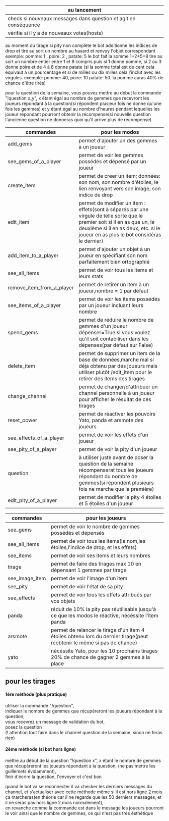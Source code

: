 
| au lancement |
|--------------|
|check si nouveaux messages dans question et agit en conséquence|
|vérifie si il y a de nouveaux votes(hosts)|

au moment du tirage si pity non complète le bot additionne les indices de drop et tire au sort un nombre au hasard et renvoy l'objet correspondant exemple: pomme: 1 , poire: 2 , patate: 5 le bot fait la somme 1+2+5=8 tire au sort un nombre entier entre 1 et 8 compris puis si 1 donne pomme, si 2 ou 3 donne poire et de 4 à 8 donne patate (si la somme total est de cent cela équivaut à un pourcentage et si de milles ou dix milles cela l'inclut avec les virgules. exemple: pomme: 40, poire: 10 patate: 50. la pomme auras 40% de chance d'être tirés)

pour la question de la semaine, vous pouvez mettre au début la commande "!question x_y", x étant égal au nombre de gemmes que recevront les joueurs répondant à la question(si répondent plusieur fois ne donne qu'une fois les gemmes) et y étant égal au nombre d'heures pendant lequelles les joueur répondant pourront obtenir la récompense(si nouvelle question l'ancienne question ne donneras quoi qu'il arrive plus de récompense)

|commandes|pour les modos|
|---------|--------------|
|add_gems |permet d'ajouter un des gemmes à un joueur|
|see_gems_of_a_player|permet de voir les gemmes possédés et dépensé par un joueur|
|create_item|permet de creer un item; données: son nom, son nombre d'étoiles, le lien renvoyant vers son image, son indice de drop|
|edit_item|permet de modifier un item : effets(sont à séparés par une virgule de telle sorte que le premier soit si il en as que un,  le deuxième si il en as deux, etc. si le joueur en as plus le bot considéras le dernier)|
|add_item_to_a_player|permet d'ajouter un objet à un joueur en spécifiant son nom parfaitement bien ortographié|
|see_all_items|permet de voir tous les items et leurs stats|
|remove_item_from_a_player|permet de retirer un item à un joueur,nombre = 1 par défaut|
|see_items_of_a_player|permet de voir les items possédés par un joueur incluant leurs nombre|
|spend_gems|permet de réduire le nombre de gemmes d'un joueur dépenser=True si vous voulez qu'il soit contabiliser dans les dépenses(par défaut sur False)|
|delete_item|permet de supprimer un item de la base de données,marche mal si déja obtenu par des joueurs mais utiliser plutôt /edit_item pour le retirer des items des tirages|
|change_channel|permet de changer/d'attribuer un channel personnelle à un joueur pour afficher le résultat de ces tirages|
|reset_power|permet de réactiver les pouvoirs Yato, panda et arsmote des joueurs|
|see_effects_of_a_player|permet de voir les effets d'un joueur|
|see_pity_of_a_player|permet de voir la pity d'un joueur|
|question|à utiliser juste avant de poser la question de la semaine récompenserat tous les joueurs répondant du nombre de gemmes(si répondent plusieurs fois ne marche que la première)|
|edit_pity_of_a_player|permet de modifier la pity 4 étoiles et 5 étoiles d'un joueur|

|commandes|pour les joueurs|
|---------|----------------|
|see_gems|permet de voir le nombre de gemmes possédés et dépensés|
|see_all_items|permet de voir tous les items(le nom,les étoiles,l'indice de drop, et les effets)|
|see_items|permet de voir ses items et leurs nombres|
|tirage|permet de faire des tirages max 10 en dépensant 1 gemmes par tirage|
|see_image_item|permet de voir l'image d'un item|
|see_pity|permet de voir l'état de sa pity|
|see_effects|permet de voir tous les effets attribués par vos objets|
|panda|réduit de 10% la pity pas réutilisable jusqu'à ce que les modos le réactive, nécéssite l'item panda|
|arsmote|permet de relancer le tirage d'un item 4 étoiles obtenu lors du dernier tirage(peut réobtenir le même si pas de chance)|
|yato|nécéssite Yato, pour les 10 prochains tirages 20% de chance de gagner 2 gemmes à la place|

## pour les tirages

#### 1ère méthode (plus pratique)
utiliser la commande "/question",  
indiquer le nombre de gemmes que récupèreront les joueurs répondant à la question,  
vous recevrez un message de validation du bot,  
posez la question  
(! attention tout faire dans le channel question de la semaine, sinon ne feras rien)

#### 2ème méthode (si bot hors ligne)
mettre au début de la question "!question x", x étant le nombre de gemmes que récupèreront les joueurs répondant à la question, (ne pas mettre les guillemets évidamment),  
finir d'écrire la question, l'envoyer et c'est bon

quand le bot va se reconnecter il va checker les derniers messages du channel, et s'actualiser avec cette méthode même si il est hors ligne 2 mois ça marcheras(en théorie car il ne regarde que les 50 derniers messages, et il ne seras pas hors ligne 2 mois normalement),  
en revanche comme la commande est dans le message les joueurs pourront le voir ainsi que le nombre de gemmes, ce qui n'est pas très ésthétique
